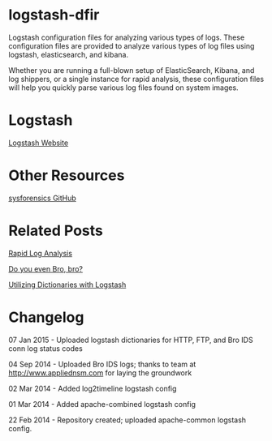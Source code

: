 logstash-dfir
=============

Logstash configuration files for analyzing various types of logs. These configuration files are provided to analyze various types of log files using logstash, elasticsearch, and kibana.

Whether you are running a full-blown setup of ElasticSearch, Kibana, and log shippers, or a single instance for rapid analysis, these configuration files will help you quickly parse various log files found on system images.

Logstash
=============
[Logstash Website](http://www.logstash.net)

Other Resources
=============
[sysforensics GitHub](https://github.com/sysforensics/LogstashConfigs)

Related Posts
=============
[Rapid Log Analysis](http://www.505forensics.com/rapid-log-analysis/)

[Do you even Bro, bro?](http://www.505forensics.com/do-you-even-bro-bro/)

[Utilizing Dictionaries with Logstash](http://www.505forensics.com/utilizing-dictionaries-with-logstash/)

Changelog
=============
07 Jan 2015 - Uploaded logstash dictionaries for HTTP, FTP, and Bro IDS conn log status codes

04 Sep 2014 - Uploaded Bro IDS logs; thanks to team at http://www.appliednsm.com for laying the groundwork

02 Mar 2014 - Added log2timeline logstash config

01 Mar 2014 - Added apache-combined logstash config

22 Feb 2014 - Repository created; uploaded apache-common logstash config.
